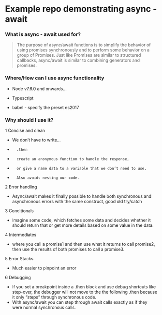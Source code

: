 # Example repo demonstrating async - await

### What is async - await used for?
 > The purpose of async/await functions is to simplify the behavior of using promises synchronously and to perform some behavior on a group of Promises. Just like Promises are similar to structured callbacks, async/await is similar to combining generators and promises.


### Where/How can I use async functionality 

* Node v7.6.0 and onwards...

* Typescript

* babel - specify the preset es2017

### Why should I use it?

1 Concise and clean
* We don’t have to write...
*       .then 
*       create an anonymous function to handle the response, 
*       or give a name data to a variable that we don’t need to use. 
*       Also avoids nesting our code. 


2 Error handling
* Async/await makes it finally possible to handle both synchronous and asynchronous errors with the same construct, good old try/catch 



3 Conditionals
* Imagine some code, which fetches some data and decides whether it should return that or get more details based on some value in the data.

4 Intermediates
* where you call a promise1 and then use what it returns to call promise2, then use the results of both promises to call a promise3. 

5 Error Stacks 
* Much easier to pinpoint an error

6 Debugging
* If you set a breakpoint inside a .then block and use debug shortcuts like step-over, the debugger will not move to the the following .then because it only “steps” through synchronous code.
* With async/await you can step through await calls exactly as if they were normal synchronous calls.